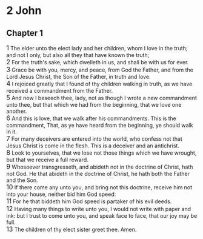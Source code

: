 # 2 John

## Chapter 1
<span style="font-size:larger;">1</span>  The elder unto the elect lady and her children, whom I love in the truth; and not I only, but also all they that have known the truth; <br><span style="font-size:larger;">2</span>  For the truth's sake, which dwelleth in us, and shall be with us for ever. <br><span style="font-size:larger;">3</span>  Grace be with you, mercy, and peace, from God the Father, and from the Lord Jesus Christ, the Son of the Father, in truth and love. <br><span style="font-size:larger;">4</span>  I rejoiced greatly that I found of thy children walking in truth, as we have received a commandment from the Father. <br><span style="font-size:larger;">5</span>  And now I beseech thee, lady, not as though I wrote a new commandment unto thee, but that which we had from the beginning, that we love one another. <br><span style="font-size:larger;">6</span>  And this is love, that we walk after his commandments. This is the commandment, That, as ye have heard from the beginning, ye should walk in it. <br><span style="font-size:larger;">7</span>  For many deceivers are entered into the world, who confess not that Jesus Christ is come in the flesh. This is a deceiver and an antichrist. <br><span style="font-size:larger;">8</span>  Look to yourselves, that we lose not those things which we have wrought, but that we receive a full reward. <br><span style="font-size:larger;">9</span>  Whosoever transgresseth, and abideth not in the doctrine of Christ, hath not God. He that abideth in the doctrine of Christ, he hath both the Father and the Son. <br><span style="font-size:larger;">10</span>  If there come any unto you, and bring not this doctrine, receive him not into your house, neither bid him God speed: <br><span style="font-size:larger;">11</span>  For he that biddeth him God speed is partaker of his evil deeds. <br><span style="font-size:larger;">12</span>  Having many things to write unto you, I would not write with paper and ink: but I trust to come unto you, and speak face to face, that our joy may be full. <br><span style="font-size:larger;">13</span>  The children of thy elect sister greet thee. Amen. <br>